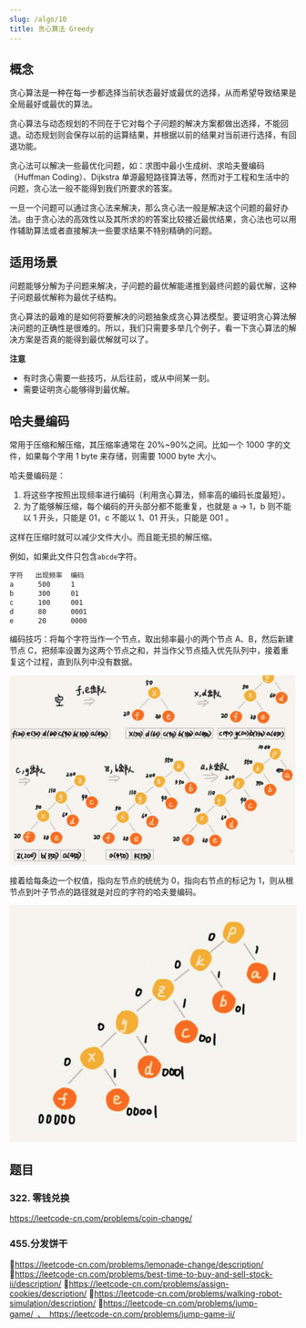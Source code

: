 ```yaml
---
slug: /algo/10
title: 贪心算法 Greedy
---
```


## 概念

贪心算法是一种在每一步都选择当前状态最好或最优的选择，从而希望导致结果是全局最好或最优的算法。

贪心算法与动态规划的不同在于它对每个子问题的解决方案都做出选择，不能回退。动态规划则会保存以前的运算结果，并根据以前的结果对当前进行选择，有回退功能。

贪心法可以解决一些最优化问题，如：求图中最小生成树、求哈夫曼编码（Huffman Coding）、Dijkstra 单源最短路径算法等，然而对于工程和生活中的问题，贪心法一般不能得到我们所要求的答案。

一旦一个问题可以通过贪心法来解决，那么贪心法一般是解决这个问题的最好办法。由于贪心法的高效性以及其所求的的答案比较接近最优结果，贪心法也可以用作辅助算法或者直接解决一些要求结果不特别精确的问题。

## 适用场景

问题能够分解为子问题来解决，子问题的最优解能递推到最终问题的最优解，这种子问题最优解称为最优子结构。

贪心算法的最难的是如何将要解决的问题抽象成贪心算法模型。要证明贪心算法解决问题的正确性是很难的。所以，我们只需要多举几个例子，看一下贪心算法的解决方案是否真的能得到最优解就可以了。

**注意**

-   有时贪心需要一些技巧，从后往前，或从中间某一刻。
-   需要证明贪心能够得到最优解。

## 哈夫曼编码

常用于压缩和解压缩，其压缩率通常在 20%~90%之间。比如一个 1000 字的文件，如果每个字用 1 byte 来存储，则需要 1000 byte 大小。

哈夫曼编码是：

1. 将这些字按照出现频率进行编码（利用贪心算法，频率高的编码长度最短）。
2. 为了能够解压缩，每个编码的开头部分都不能重复，也就是 a -> 1，b 则不能以 1 开头，只能是 01，c 不能以 1、01 开头，只能是 001 。

这样在压缩时就可以减少文件大小。而且能无损的解压缩。

例如，如果此文件只包含`abcde`字符。

```
字符   出现频率  编码
a      500     1
b      300     01
c      100     001
d      80      0001
e      20      0000
```

编码技巧：将每个字符当作一个节点，取出频率最小的两个节点 A、B，然后新建节点 C，把频率设置为这两个节点之和，并当作父节点插入优先队列中，接着重复这个过程，直到队列中没有数据。

![](imgs/2020-05-03-11-29-32.png)

接着给每条边一个权值，指向左节点的统统为 0，指向右节点的标记为 1，则从根节点到叶子节点的路径就是对应的字符的哈夫曼编码。

![](imgs/2020-05-03-11-33-23.png)

## 题目

### 322. 零钱兑换

https://leetcode-cn.com/problems/coin-change/

### 455.分发饼干

https://leetcode-cn.com/problems/lemonade-change/description/
https://leetcode-cn.com/problems/best-time-to-buy-and-sell-stock-ii/description/
https://leetcode-cn.com/problems/assign-cookies/description/
https://leetcode-cn.com/problems/walking-robot-simulation/description/
https://leetcode-cn.com/problems/jump-game/ 、 https://leetcode-cn.com/problems/jump-game-ii/

